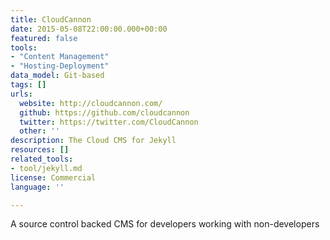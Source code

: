 ```yaml
---
title: CloudCannon
date: 2015-05-08T22:00:00.000+00:00
featured: false
tools:
- "Content Management"
- "Hosting-Deployment"
data_model: Git-based
tags: []
urls:
  website: http://cloudcannon.com/
  github: https://github.com/cloudcannon
  twitter: https://twitter.com/CloudCannon
  other: ''
description: The Cloud CMS for Jekyll
resources: []
related_tools:
- tool/jekyll.md
license: Commercial
language: ''

---
```

A source control backed CMS for developers working with non-developers
